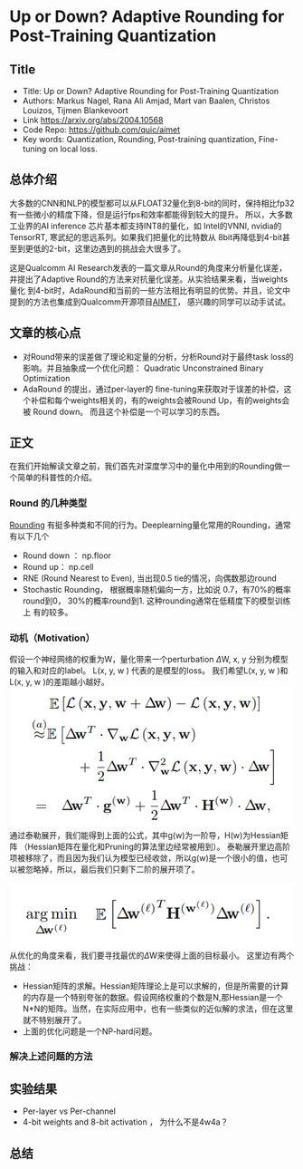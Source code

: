 # Up or Down? Adaptive Rounding for Post-Training Quantization

## Title 
* Title: Up or Down? Adaptive Rounding for Post-Training Quantization
* Authors: Markus Nagel, Rana Ali Amjad, Mart van Baalen, Christos Louizos, Tijmen Blankevoort
* Link https://arxiv.org/abs/2004.10568 
* Code Repo: https://github.com/quic/aimet 
* Key words: Quantization, Rounding, Post-training quantization, Fine-tuning on local loss.

## 总体介绍

大多数的CNN和NLP的模型都可以从FLOAT32量化到8-bit的同时，保持相比fp32有一些微小的精度下降，但是运行fps和效率都能得到较大的提升。
所以，大多数工业界的AI inference 芯片基本都支持INT8的量化，如 Intel的VNNI, nvidia的TensorRT, 寒武纪的思远系列。如果我们把量化的比特数从
8bit再降低到4-bit甚至到更低的2-bit，这里边遇到的挑战会大很多了。

这是Qualcomm AI Research发表的一篇文章从Round的角度来分析量化误差，并提出了Adaptive Round的方法来对抗量化误差。从实验结果来看，当weights 量化
到4-bit时，AdaRound和当前的一些方法相比有明显的优势。并且，论文中提到的方法也集成到Qualcomm开源项目[AIMET](https://github.com/quic/aimet)，
感兴趣的同学可以动手试试。

## 文章的核心点
- 对Round带来的误差做了理论和定量的分析，分析Round对于最终task loss的影响。并且抽象成一个优化问题：
   Quadratic Unconstrained Binary Optimization
- AdaRound 的提出，通过per-layer的 fine-tuning来获取对于误差的补偿，这个补偿和每个weights相关的，有的weights会被Round Up，有的weights会被
  Round down。 而且这个补偿是一个可以学习的东西。


## 正文

在我们开始解读文章之前，我们首先对深度学习中的量化中用到的Rounding做一个简单的科普性的介绍。

### Round 的几种类型
[Rounding](https://en.wikipedia.org/wiki/Rounding) 有挺多种类和不同的行为。Deeplearning量化常用的Rounding，通常有以下几个
- Round down ： np.floor
- Round up： np.cell
- RNE (Round Nearest to Even), 当出现0.5 tie的情况，向偶数那边round 
- Stochastic Rounding， 根据概率随机偏向一方，比如说 0.7，有70%的概率round到0， 30%的概率round到1. 这种rounding通常在低精度下的模型训练上
有的较多。

### 动机（Motivation）
假设一个神经网络的权重为W，量化带来一个perturbation ${\Delta}$W, x, y 分别为模型的输入和对应的label。 L(x, y, w ) 代表的是模型的loss。
我们希望L(x, y, w )和 L(x, y, w )的差距越小越好。 
![Loss from weight quantization](./assets/Loss_to_weight_perturbation.PNG)
通过泰勒展开，我们能得到上面的公式，其中g(w)为一阶导，H(w)为Hessian矩阵 （Hessian矩阵在量化和Pruning的算法里边经常被用到）。
泰勒展开里边高阶项被移除了，而且因为我们认为模型已经收敛，所以g(w)是一个很小的值，也可以被忽略掉，所以，最后我们只剩下二阶的展开项了。

![Optimization Target](./assets/OptimizationTarget.PNG)
从优化的角度来看，我们要寻找最优的${\Delta}$W来使得上面的目标最小。 这里边有两个挑战：
* Hessian矩阵的求解。Hessian矩阵理论上是可以求解的，但是所需要的计算的内存是一个特别夸张的数据。假设网络权重的个数是N,那Hessian是一个
N*N的矩阵。当然，在实际应用中，也有一些类似的近似解的求法，但在这里就不特别展开了。
* 上面的优化问题是一个NP-hard问题。

### 解决上述问题的方法


## 实验结果
* Per-layer vs Per-channel 
* 4-bit weights and 8-bit activation ， 为什么不是4w4a？


## 总结



